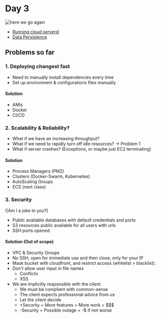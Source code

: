 # Day 3

![here we go again](https://media1.giphy.com/media/Q7dPLqwJN1mK3Dm4h6/giphy.gif)

* [Running cloud servers!](./ec2.md)
* [Data Persistence](./persistence.md)

## Problems so far

### 1. Deploying changest fast

* Need to manually install dependencies every time
* Set up environment & configurations files manually

#### Solution

* AMIs
* Docker
* CI/CD

### 2. Scalability & Reliability?

* What if we have an increasing throughput?
* What if we need to rapidly turn off idle resources? -> Problem 1
* What if server crashes? (Exceptions, or maybe just EC2 terminating)

#### Solution

* Process Managers (PM2)
* Clusters (Docker-Swarm, Kubernetes)
* AutoScaling Groups
* ECS (next class)

### 3. Security

![Am I a joke to you?]

* Public available databases with default credentials and ports
* S3 resources public available for all users with urls
* SSH ports opened

#### Solution (Out of scope)

* VPC & Security Groups
* No SSH, open for immediate use and then close, only for your IP
* Mask bucket with cloudfront, and restrict access (whitelist > blacklist).
* Don't allow user input in file names
	* Conflicts
	* XSS
* We are implicitly responsible with the client.
	* We must be complient with common-sense
	* The client expects professional advice from us
	* Let the client decide
	* +Security = More features = More work = $$$
	* -Security = Possible outage = -$ if not worse
